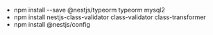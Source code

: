 - npm install --save @nestjs/typeorm typeorm mysql2
- npm install nestjs-class-validator class-validator class-transformer
- npm install @nestjs/config
